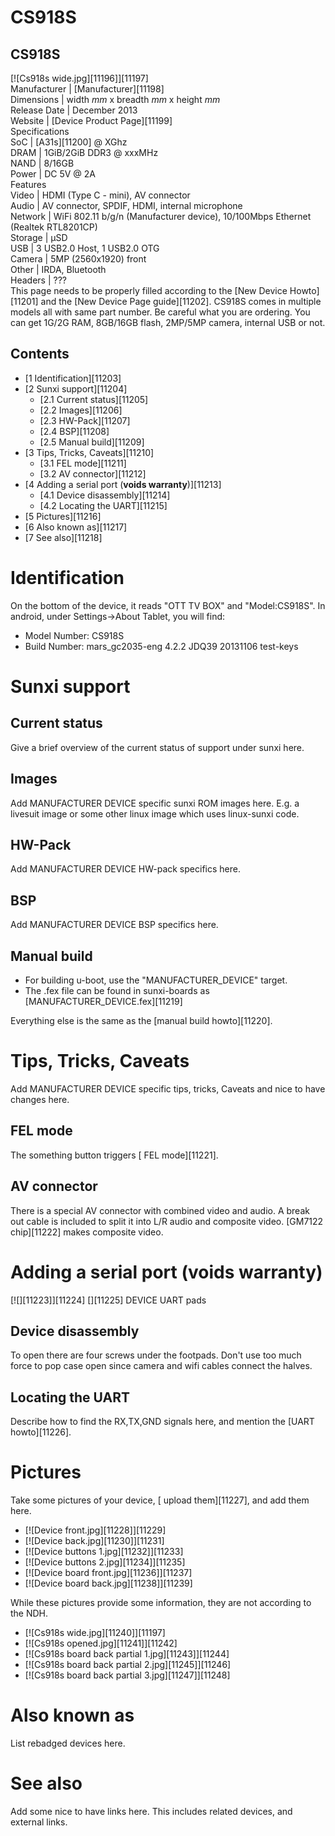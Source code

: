 # CS918S
CS918S  
---  
[![Cs918s wide.jpg][11196]][11197]  
Manufacturer |  [Manufacturer][11198]  
Dimensions |  width _mm_ x breadth _mm_ x height _mm_  
Release Date |  December 2013   
Website |  [Device Product Page][11199]  
Specifications   
SoC |  [A31s][11200] @ XGhz   
DRAM |  1GiB/2GiB DDR3 @ xxxMHz   
NAND |  8/16GB   
Power |  DC 5V @ 2A   
Features   
Video |  HDMI (Type C - mini), AV connector   
Audio |  AV connector, SPDIF, HDMI, internal microphone   
Network |  WiFi 802.11 b/g/n (Manufacturer device), 10/100Mbps Ethernet (Realtek RTL8201CP)   
Storage |  µSD   
USB |  3 USB2.0 Host, 1 USB2.0 OTG   
Camera |  5MP (2560x1920) front   
Other |  IRDA, Bluetooth   
Headers |  ???   
This page needs to be properly filled according to the [New Device Howto][11201] and the [New Device Page guide][11202].
CS918S comes in multiple models all with same part number. Be careful what you are ordering. You can get 1G/2G RAM, 8GB/16GB flash, 2MP/5MP camera, internal USB or not. 
## Contents
  * [1 Identification][11203]
  * [2 Sunxi support][11204]
    * [2.1 Current status][11205]
    * [2.2 Images][11206]
    * [2.3 HW-Pack][11207]
    * [2.4 BSP][11208]
    * [2.5 Manual build][11209]
  * [3 Tips, Tricks, Caveats][11210]
    * [3.1 FEL mode][11211]
    * [3.2 AV connector][11212]
  * [4 Adding a serial port (**voids warranty**)][11213]
    * [4.1 Device disassembly][11214]
    * [4.2 Locating the UART][11215]
  * [5 Pictures][11216]
  * [6 Also known as][11217]
  * [7 See also][11218]

# Identification
On the bottom of the device, it reads "OTT TV BOX" and "Model:CS918S". 
In android, under Settings->About Tablet, you will find: 
  * Model Number: CS918S
  * Build Number: mars_gc2035-eng 4.2.2 JDQ39 20131106 test-keys

# Sunxi support
## Current status
Give a brief overview of the current status of support under sunxi here.
## Images
Add MANUFACTURER DEVICE specific sunxi ROM images here. E.g. a livesuit image or some other linux image which uses linux-sunxi code.
## HW-Pack
Add MANUFACTURER DEVICE HW-pack specifics here.
## BSP
Add MANUFACTURER DEVICE BSP specifics here.
## Manual build
  * For building u-boot, use the "MANUFACTURER_DEVICE" target.
  * The .fex file can be found in sunxi-boards as [MANUFACTURER_DEVICE.fex][11219]

Everything else is the same as the [manual build howto][11220]. 
# Tips, Tricks, Caveats
Add MANUFACTURER DEVICE specific tips, tricks, Caveats and nice to have changes here.
## FEL mode
The something button triggers [ FEL mode][11221]. 
## AV connector
There is a special AV connector with combined video and audio. A break out cable is included to split it into L/R audio and composite video. 
[GM7122 chip][11222] makes composite video. 
# Adding a serial port (**voids warranty**)
[![][11223]][11224]
[][11225]
DEVICE UART pads
## Device disassembly
To open there are four screws under the footpads. Don't use too much force to pop case open since camera and wifi cables connect the halves. 
## Locating the UART
Describe how to find the RX,TX,GND signals here, and mention the [UART howto][11226].
# Pictures
Take some pictures of your device, [ upload them][11227], and add them here.
  * [![Device front.jpg][11228]][11229]
  * [![Device back.jpg][11230]][11231]
  * [![Device buttons 1.jpg][11232]][11233]
  * [![Device buttons 2.jpg][11234]][11235]
  * [![Device board front.jpg][11236]][11237]
  * [![Device board back.jpg][11238]][11239]

While these pictures provide some information, they are not according to the NDH.
  * [![Cs918s wide.jpg][11240]][11197]
  * [![Cs918s opened.jpg][11241]][11242]
  * [![Cs918s board back partial 1.jpg][11243]][11244]
  * [![Cs918s board back partial 2.jpg][11245]][11246]
  * [![Cs918s board back partial 3.jpg][11247]][11248]

# Also known as
List rebadged devices here.
# See also
Add some nice to have links here. This includes related devices, and external links.
